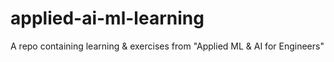 # applied-ai-ml-learning
A repo containing learning &amp; exercises from "Applied ML &amp; AI for Engineers"
